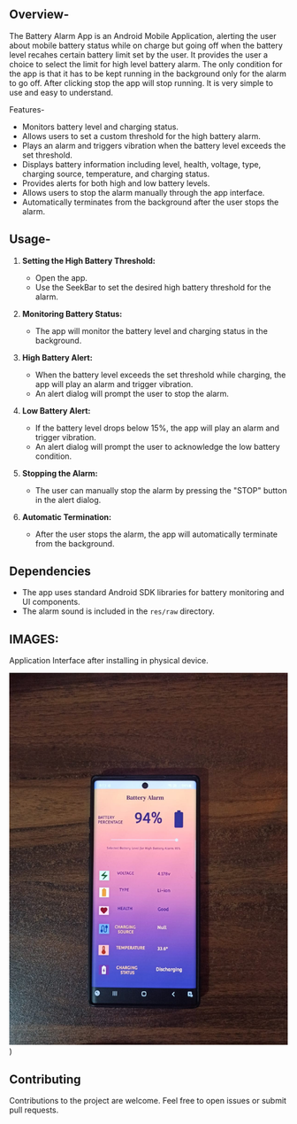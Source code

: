 ## Overview-
The Battery Alarm App is an Android Mobile Application, alerting the user about mobile battery status while on charge but going off when the battery level recahes certain battery limit set by the user. It provides the user a choice to select the limit for high level battery alarm. The only condition for the app is that it has to be kept running in the background only for the alarm to go off. After clicking stop the app will stop running. It is very simple to use and easy to understand.

Features-
- Monitors battery level and charging status.
- Allows users to set a custom threshold for the high battery alarm.
- Plays an alarm and triggers vibration when the battery level exceeds the set threshold.
- Displays battery information including level, health, voltage, type, charging source, temperature, and charging status.
- Provides alerts for both high and low battery levels.
- Allows users to stop the alarm manually through the app interface.
- Automatically terminates from the background after the user stops the alarm.

## Usage-
1. **Setting the High Battery Threshold:**
    - Open the app.
    - Use the SeekBar to set the desired high battery threshold for the alarm.

2. **Monitoring Battery Status:**
    - The app will monitor the battery level and charging status in the background.

3. **High Battery Alert:**
    - When the battery level exceeds the set threshold while charging, the app will play an alarm and trigger vibration.
    - An alert dialog will prompt the user to stop the alarm.

4. **Low Battery Alert:**
    - If the battery level drops below 15%, the app will play an alarm and trigger vibration.
    - An alert dialog will prompt the user to acknowledge the low battery condition.

5. **Stopping the Alarm:**
    - The user can manually stop the alarm by pressing the "STOP" button in the alert dialog.
   
6. **Automatic Termination:**
    - After the user stops the alarm, the app will automatically terminate from the background.

## Dependencies
- The app uses standard Android SDK libraries for battery monitoring and UI components.
- The alarm sound is included in the `res/raw` directory.

## IMAGES:

Application Interface after installing in physical device.

![physical_device.jpeg](app%2Fsrc%2Fmain%2Fres%2Fdrawable%2Fphysical_device.jpeg))

## Contributing
Contributions to the project are welcome. Feel free to open issues or submit pull requests.